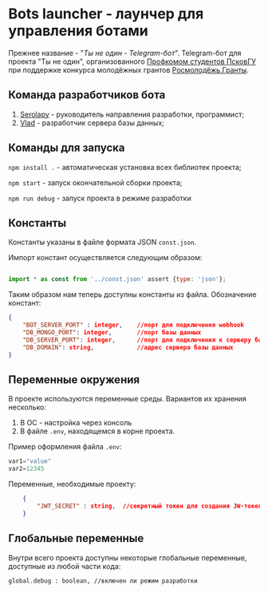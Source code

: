 # Bots launcher - лаунчер для управления ботами
Прежнее название - "_Ты не один - Telegram-бот_". Telegram-бот для проекта "Ты не один", организованного [Профкомом студентов ПсковГУ](https://vk.com/studprofcom_pskovgu) при поддержке конкурса молодёжных грантов [Росмолодёжь.Гранты](https://vk.com/rosmolodez.grants).

## Команда разработчиков бота
1. [Serolapy](https://github.com/Serolapy) - руководитель направления разработки, программист;
2. [Vlad](https://github.com/krosh-id) - разработчик сервера базы данных;

## Команды для запуска
`npm install .` - автоматическая установка всех библиотек проекта;

`npm start` - запуск окончательной сборки проекта;

`npm run debug` - запуск проекта в режиме разработки


## Константы
Константы указаны в файле формата JSON `const.json`. 

Импорт констант осуществляется следующим образом:

```js

import * as const from '../const.json' assert {type: 'json'};
```

Таким образом нам теперь доступны константы из файла. Обозначение констант:

```JSON
{
	"BOT_SERVER_PORT" : integer,	//порт для подключения webhook
	"DB_MONGO_PORT": integer, 		//порт базы данных
	"DB_SERVER_PORT": integer, 		//порт для подключения к серверу базы данных
	"DB_DOMAIN": string, 			//адрес сервера базы данных
}
```

## Переменные окружения
В проекте используются переменные среды. Вариантов их хранения несколько:

1. В ОС - настройка через консоль
2. В файле `.env`, находящемся в корне проекта.

Пример оформления файла `.env`:
```js
var1="value"
var2=12345
```

Переменные, необходимые проекту:
```json
	{
		"JWT_SECRET" : string,	//секретный токен для создания JW-токенов
	}
```

## Глобальные переменные
Внутри всего проекта доступны некоторые глобальные переменные, доступные из любой части кода:
```
global.debug : boolean, //включен ли режим разработки
```